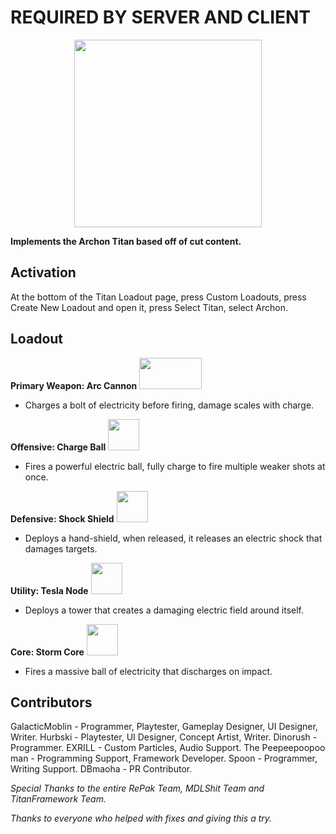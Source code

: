 # REQUIRED BY SERVER AND CLIENT
<p align="center"> <img src="https://user-images.githubusercontent.com/100473309/226972415-062a043a-b899-4538-aaa4-cc10dfb6cfaf.png" width="300" height="300">


**Implements the Archon Titan based off of cut content.**

## Activation
At the bottom of the Titan Loadout page, press Custom Loadouts, press Create New Loadout and open it, press Select Titan, select Archon.

## Loadout
**Primary Weapon: Arc Cannon** <img src="https://github.com/GalacticMoblin/Moblin.Archon/assets/100473309/166fb143-1656-4e06-ac5e-827aa18a0c40" width="100" height="50">

- Charges a bolt of electricity before firing, damage scales with charge.

**Offensive: Charge Ball** <img src="https://github.com/GalacticMoblin/Moblin.Archon/assets/100473309/88f60af9-4a99-4906-a01b-1dbd8fb61b30" width="50" height="50">
- Fires a powerful electric ball, fully charge to fire multiple weaker shots at once.

**Defensive: Shock Shield** <img src="https://github.com/GalacticMoblin/Moblin.Archon/assets/100473309/aa2a7062-4726-4cd7-b39c-09ddd2902b26" width="50" height="50">
- Deploys a hand-shield, when released, it releases an electric shock that damages targets.

**Utility: Tesla Node** <img src="https://github.com/GalacticMoblin/Moblin.Archon/assets/100473309/2adadc87-6091-42c8-ab09-4518d06ae1ff" width="50" height="50">
- Deploys a tower that creates a damaging electric field around itself.

**Core: Storm Core** <img src="https://github.com/GalacticMoblin/Moblin.Archon/assets/100473309/1a26fda4-b385-494f-9752-93acdbf675bb" width="50" height="50">
- Fires a massive ball of electricity that discharges on impact.

## Contributors
GalacticMoblin - Programmer, Playtester, Gameplay Designer, UI Designer, Writer.
Hurbski - Playtester, UI Designer, Concept Artist, Writer.
Dinorush - Programmer.
EXRILL - Custom Particles, Audio Support.
The Peepeepoopoo man - Programming Support, Framework Developer.
Spoon - Programmer, Writing Support.
DBmaoha - PR Contributor.

*Special Thanks to the entire RePak Team, MDLShit Team and TitanFramework Team.*

*Thanks to everyone who helped with fixes and giving this a try.*

